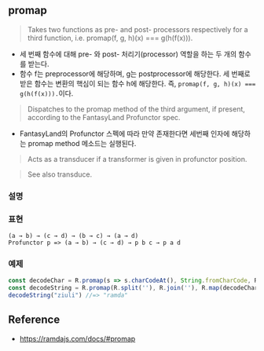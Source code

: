 ## promap
> Takes two functions as pre- and post- processors respectively for a third function, i.e. promap(f, g, h)(x) === g(h(f(x))).
- 세 번째 함수에 대해 pre- 와 post- 처리기(processor) 역할을 하는 두 개의 함수를 받는다.
- 함수 f는 preprocessor에 해당하며, g는 postprocessor에 해당한다. 세 번째로 받은 함수는 변환의 핵심이 되는 함수 h에 해당한다. 즉, `promap(f, g, h)(x) === g(h(f(x))).`이다.

> Dispatches to the promap method of the third argument, if present, according to the FantasyLand Profunctor spec.
- FantasyLand의 Profunctor 스펙에 따라 만약 존재한다면 세번째 인자에 해당하는 promap method 메소드는 실행된다.

> Acts as a transducer if a transformer is given in profunctor position.

> See also transduce.

### 설명

### 표현
```
(a → b) → (c → d) → (b → c) → (a → d)
Profunctor p => (a → b) → (c → d) → p b c → p a d
```

### 예제
```js
const decodeChar = R.promap(s => s.charCodeAt(), String.fromCharCode, R.add(-8))
const decodeString = R.promap(R.split(''), R.join(''), R.map(decodeChar))
decodeString("ziuli") //=> "ramda"
```

## Reference
- https://ramdajs.com/docs/#promap
